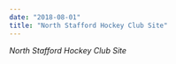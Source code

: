 ```yaml
---
date: "2018-08-01"
title: "North Stafford Hockey Club Site"
---
```


*North Stafford Hockey Club Site*
